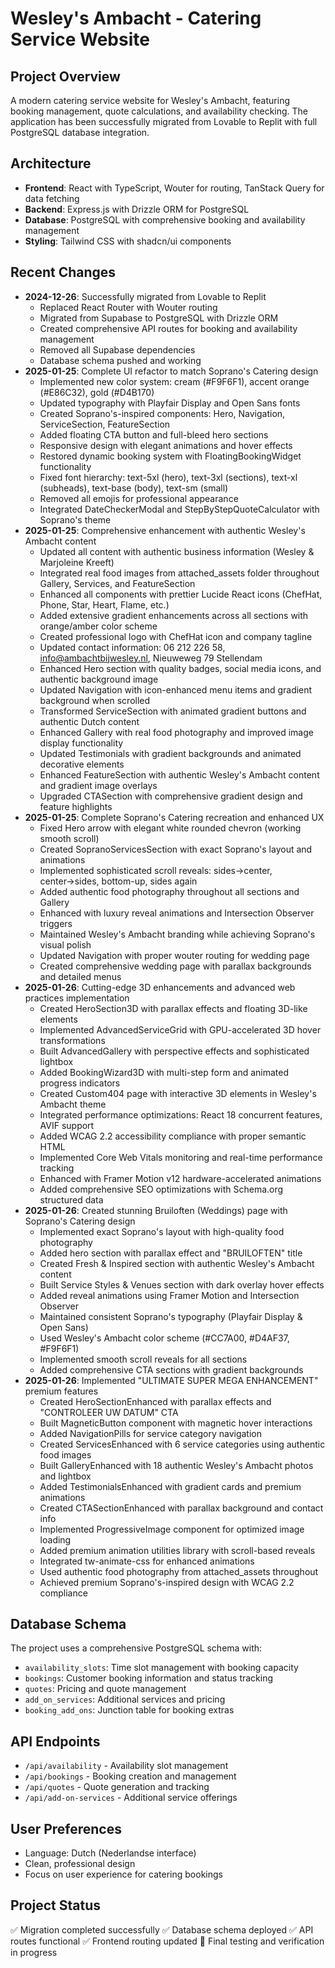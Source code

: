 # Wesley's Ambacht - Catering Service Website

## Project Overview
A modern catering service website for Wesley's Ambacht, featuring booking management, quote calculations, and availability checking. The application has been successfully migrated from Lovable to Replit with full PostgreSQL database integration.

## Architecture
- **Frontend**: React with TypeScript, Wouter for routing, TanStack Query for data fetching
- **Backend**: Express.js with Drizzle ORM for PostgreSQL
- **Database**: PostgreSQL with comprehensive booking and availability management
- **Styling**: Tailwind CSS with shadcn/ui components

## Recent Changes
- **2024-12-26**: Successfully migrated from Lovable to Replit
  - Replaced React Router with Wouter routing
  - Migrated from Supabase to PostgreSQL with Drizzle ORM
  - Created comprehensive API routes for booking and availability management
  - Removed all Supabase dependencies
  - Database schema pushed and working
- **2025-01-25**: Complete UI refactor to match Soprano's Catering design
  - Implemented new color system: cream (#F9F6F1), accent orange (#E86C32), gold (#D4B170)
  - Updated typography with Playfair Display and Open Sans fonts
  - Created Soprano's-inspired components: Hero, Navigation, ServiceSection, FeatureSection
  - Added floating CTA button and full-bleed hero sections
  - Responsive design with elegant animations and hover effects
  - Restored dynamic booking system with FloatingBookingWidget functionality
  - Fixed font hierarchy: text-5xl (hero), text-3xl (sections), text-xl (subheads), text-base (body), text-sm (small)
  - Removed all emojis for professional appearance
  - Integrated DateCheckerModal and StepByStepQuoteCalculator with Soprano's theme
- **2025-01-25**: Comprehensive enhancement with authentic Wesley's Ambacht content
  - Updated all content with authentic business information (Wesley & Marjoleine Kreeft)
  - Integrated real food images from attached_assets folder throughout Gallery, Services, and FeatureSection
  - Enhanced all components with prettier Lucide React icons (ChefHat, Phone, Star, Heart, Flame, etc.)
  - Added extensive gradient enhancements across all sections with orange/amber color scheme
  - Created professional logo with ChefHat icon and company tagline
  - Updated contact information: 06 212 226 58, info@ambachtbijwesley.nl, Nieuweweg 79 Stellendam
  - Enhanced Hero section with quality badges, social media icons, and authentic background image
  - Updated Navigation with icon-enhanced menu items and gradient background when scrolled
  - Transformed ServiceSection with animated gradient buttons and authentic Dutch content
  - Enhanced Gallery with real food photography and improved image display functionality
  - Updated Testimonials with gradient backgrounds and animated decorative elements
  - Enhanced FeatureSection with authentic Wesley's Ambacht content and gradient image overlays
  - Upgraded CTASection with comprehensive gradient design and feature highlights
- **2025-01-25**: Complete Soprano's Catering recreation and enhanced UX
  - Fixed Hero arrow with elegant white rounded chevron (working smooth scroll)
  - Created SopranoServicesSection with exact Soprano's layout and animations
  - Implemented sophisticated scroll reveals: sides→center, center→sides, bottom-up, sides again
  - Added authentic food photography throughout all sections and Gallery
  - Enhanced with luxury reveal animations and Intersection Observer triggers
  - Maintained Wesley's Ambacht branding while achieving Soprano's visual polish
  - Updated Navigation with proper wouter routing for wedding page
  - Created comprehensive wedding page with parallax backgrounds and detailed menus
- **2025-01-26**: Cutting-edge 3D enhancements and advanced web practices implementation
  - Created HeroSection3D with parallax effects and floating 3D-like elements
  - Implemented AdvancedServiceGrid with GPU-accelerated 3D hover transformations
  - Built AdvancedGallery with perspective effects and sophisticated lightbox
  - Added BookingWizard3D with multi-step form and animated progress indicators
  - Created Custom404 page with interactive 3D elements in Wesley's Ambacht theme
  - Integrated performance optimizations: React 18 concurrent features, AVIF support
  - Added WCAG 2.2 accessibility compliance with proper semantic HTML
  - Implemented Core Web Vitals monitoring and real-time performance tracking
  - Enhanced with Framer Motion v12 hardware-accelerated animations
  - Added comprehensive SEO optimizations with Schema.org structured data
- **2025-01-26**: Created stunning Bruiloften (Weddings) page with Soprano's Catering design
  - Implemented exact Soprano's layout with high-quality food photography
  - Added hero section with parallax effect and "BRUILOFTEN" title
  - Created Fresh & Inspired section with authentic Wesley's Ambacht content
  - Built Service Styles & Venues section with dark overlay hover effects
  - Added reveal animations using Framer Motion and Intersection Observer
  - Maintained consistent Soprano's typography (Playfair Display & Open Sans)
  - Used Wesley's Ambacht color scheme (#CC7A00, #D4AF37, #F9F6F1)
  - Implemented smooth scroll reveals for all sections
  - Added comprehensive CTA sections with gradient backgrounds
- **2025-01-26**: Implemented "ULTIMATE SUPER MEGA ENHANCEMENT" premium features
  - Created HeroSectionEnhanced with parallax effects and "CONTROLEER UW DATUM" CTA
  - Built MagneticButton component with magnetic hover interactions
  - Added NavigationPills for service category navigation
  - Created ServicesEnhanced with 6 service categories using authentic food images
  - Built GalleryEnhanced with 18 authentic Wesley's Ambacht photos and lightbox
  - Added TestimonialsEnhanced with gradient cards and premium animations
  - Created CTASectionEnhanced with parallax background and contact info
  - Implemented ProgressiveImage component for optimized image loading
  - Added premium animation utilities library with scroll-based reveals
  - Integrated tw-animate-css for enhanced animations
  - Used authentic food photography from attached_assets throughout
  - Achieved premium Soprano's-inspired design with WCAG 2.2 compliance

## Database Schema
The project uses a comprehensive PostgreSQL schema with:
- `availability_slots`: Time slot management with booking capacity
- `bookings`: Customer booking information and status tracking
- `quotes`: Pricing and quote management
- `add_on_services`: Additional services and pricing
- `booking_add_ons`: Junction table for booking extras

## API Endpoints
- `/api/availability` - Availability slot management
- `/api/bookings` - Booking creation and management
- `/api/quotes` - Quote generation and tracking
- `/api/add-on-services` - Additional service offerings

## User Preferences
- Language: Dutch (Nederlandse interface)
- Clean, professional design
- Focus on user experience for catering bookings

## Project Status
✅ Migration completed successfully
✅ Database schema deployed
✅ API routes functional
✅ Frontend routing updated
🔄 Final testing and verification in progress